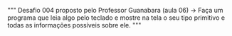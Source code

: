 """
Desafio 004 proposto pelo Professor Guanabara (aula 06)
-> Faça um programa que leia algo pelo teclado e mostre na tela o seu tipo primitivo e todas as informações possíveis sobre ele.
"""
